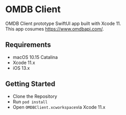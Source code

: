 # OMDB Client

OMDB Client prototype SwiftUI app built with Xcode 11.
<br/>
This app cosumes https://www.omdbapi.com/.

## Requirements
- macOS 10.15 Catalina
- Xcode 11.x
- iOS 13.x

## Getting Started
- Clone the Repository
- Run `pod install`
- Open `OMDBClient.xcworkspace`via Xcode 11.x